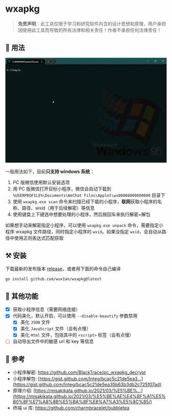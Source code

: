 # wxapkg

> **免责声明**：此工具仅限于学习和研究软件内含的设计思想和原理，用户承担因使用此工具而导致的所有法律和相关责任！作者不承担任何法律责任！

## 🎨 用法

![demo](demo.gif)

一般用法如下，目前**只支持 windows 系统**：

1. PC 版微信使用默认安装选项
2. 用 PC 版微信打开目标小程序，微信会自动下载到 `%USERPROFILE%\Documents\WeChat Files\Applet\wx00000000000000` 目录下
3. 使用 `wxapkg.exe scan` 命令来扫描已经下载的小程序，**联网**获取小程序的名称、路径、wxid（用于后续解密）等信息
4. 使用键盘上下键选中想要处理的小程序，然后按回车来执行解密+解包

如果想手动来解密指定小程序，可以使用 `wxapkg.exe unpack` 命令，需要指定小程序 wxapkg 文件路径，同时指定小程序的 `wxid`。如果没指定 `wxid`，会自动从路径中使用正则表达式匹配获取

## ⚒️ 安装

下载最新的发布版本 [release](https://github.com/wux1an/wxapkg/releases/latest)，或者用下面的命令自己编译

```
go install github.com/wux1an/wxapkg@latest
```

## 📝 其他功能

- [x] 获取小程序信息（需要网络连接）
- [x] 代码美化，默认开启，可以使用 `--disable-beautify` 参数禁用
    - [x] 美化 `JSON` 文件
    - [x] 美化 `JavaScript` 文件（会有点慢）
    - [x] 美化 `Html` 文件，包括其中的 `<script>` 标签（会有点慢）
- [ ] 自动导出文件中的敏感 url 和 key 等信息

## 🔗 参考

- 小程序解密: https://github.com/BlackTrace/pc_wxapkg_decrypt
- 小程序解包: [https://gist.github.com/Integ/bcac5c21de5ea3...](https://gist.github.com/Integ/bcac5c21de5ea35b63b3db2c725f07ad)
- 原理介绍: [https://misakikata.github.io/2021/03/%E5%BE%...](https://misakikata.github.io/2021/03/%E5%BE%AE%E4%BF%A1%E5%B0%8F%E7%A8%8B%E5%BA%8F%E8%A7%A3%E5%8C%85/)
- 终端 ui 库: https://github.com/charmbracelet/bubbletea
